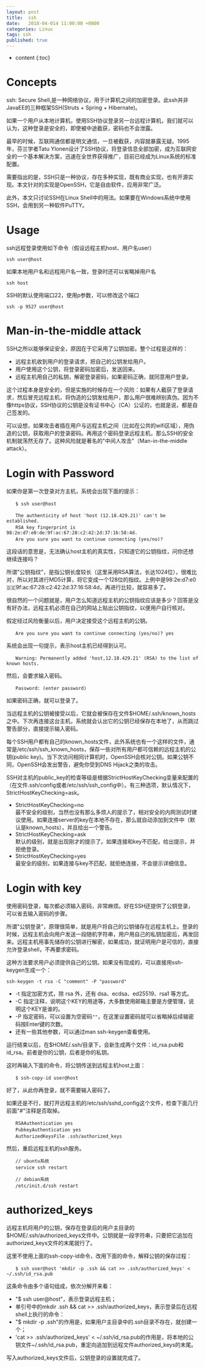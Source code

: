 ```yaml
---
layout: post
title:  ssh
date:   2018-04-014 11:00:00 +0800
categories: Linux
tags: ssh
published: true
---
```


* content
{:toc}


# Concepts
ssh: Secure Shell,是一种网络协议，用于计算机之间的加密登录。此ssh并非JavaEE的三种框架SSH(Struts + Spring + Hibernate)。

如果一个用户从本地计算机，使用SSH协议登录另一台远程计算机，我们就可以认为，这种登录是安全的，即使被中途截获，密码也不会泄露。

最早的时候，互联网通信都是明文通信，一旦被截获，内容就暴露无疑。1995年，芬兰学者Tatu Ylonen设计了SSH协议，将登录信息全部加密，成为互联网安全的一个基本解决方案，迅速在全世界获得推广，目前已经成为Linux系统的标准配置。

需要指出的是，SSH只是一种协议，存在多种实现，既有商业实现，也有开源实现。本文针对的实现是OpenSSH，它是自由软件，应用非常广泛。

此外，本文只讨论SSH在Linux Shell中的用法。如果要在Windows系统中使用SSH，会用到另一种软件PuTTY。

# Usage
ssh远程登录使用如下命令（假设远程主机host、用户名user）
```
ssh user@host
```
如果本地用户名和远程用户名一致，登录时还可以省略掉用户名
```
ssh host
```
SSH的默认使用端口22，使用p参数，可以修改这个端口
```
ssh -p 9527 user@host
```

# Man-in-the-middle attack
SSH之所以能够保证安全，原因在于它采用了公钥加密。整个过程是这样的：
* 远程主机收到用户的登录请求，把自己的公钥发给用户。
* 用户使用这个公钥，将登录密码加密后，发送回来。
* 远程主机用自己的私钥，解密登录密码，如果密码正确，就同意用户登录。

这个过程本身是安全的，但是实施的时候存在一个风险：如果有人截获了登录请求，然后冒充远程主机，将伪造的公钥发给用户，那么用户很难辨别真伪。因为不像https协议，SSH协议的公钥是没有证书中心（CA）公证的，也就是说，都是自己签发的。

可以设想，如果攻击者插在用户与远程主机之间（比如在公共的wifi区域），用伪造的公钥，获取用户的登录密码。再用这个密码登录远程主机，那么SSH的安全机制就荡然无存了。这种风险就是著名的"中间人攻击"（Man-in-the-middle attack）。

# Login with Password
如果你是第一次登录对方主机，系统会出现下面的提示：
```
　　$ ssh user@host

　　The authenticity of host 'host (12.18.429.21)' can't be established.
　　RSA key fingerprint is 98:2e:d7:e0:de:9f:ac:67:28:c2:42:2d:37:16:58:4d.
　　Are you sure you want to continue connecting (yes/no)?
```

这段话的意思是，无法确认host主机的真实性，只知道它的公钥指纹，问你还想继续连接吗？

所谓"公钥指纹"，是指公钥长度较长（这里采用RSA算法，长达1024位），很难比对，所以对其进行MD5计算，将它变成一个128位的指纹。上例中是98:2e:d7:e0:de:9f:ac:67:28:c2:42:2d:37:16:58:4d，再进行比较，就容易多了。

很自然的一个问题就是，用户怎么知道远程主机的公钥指纹应该是多少？回答是没有好办法，远程主机必须在自己的网站上贴出公钥指纹，以便用户自行核对。

假定经过风险衡量以后，用户决定接受这个远程主机的公钥。
```
　　Are you sure you want to continue connecting (yes/no)? yes
```
系统会出现一句提示，表示host主机已经得到认可。
```
　　Warning: Permanently added 'host,12.18.429.21' (RSA) to the list of known hosts.
```
然后，会要求输入密码。
```
　　Password: (enter password)
```
如果密码正确，就可以登录了。

当远程主机的公钥被接受以后，它就会被保存在文件$HOME/.ssh/known_hosts之中。下次再连接这台主机，系统就会认出它的公钥已经保存在本地了，从而跳过警告部分，直接提示输入密码。

每个SSH用户都有自己的known_hosts文件，此外系统也有一个这样的文件，通常是/etc/ssh/ssh_known_hosts，保存一些对所有用户都可信赖的远程主机的公钥(public key)。当下次访问相同计算机时，OpenSSH会核对公钥。如果公钥不同，OpenSSH会发出警告，避免你受到DNS Hijack之类的攻击。

SSH对主机的public_key的检查等级是根据StrictHostKeyChecking变量来配置的（在文件.ssh/config或者/etc/ssh/ssh_config中）。有三种选项，默认情况下，StrictHostKeyChecking=ask。
* StrictHostKeyChecking=no  
  最不安全的级别，当然也没有那么多烦人的提示了，相对安全的内网测试时建议使用。如果连接server的key在本地不存在，那么就自动添加到文件中（默认是known_hosts），并且给出一个警告。
* StrictHostKeyChecking=ask  
  默认的级别，就是出现刚才的提示了。如果连接和key不匹配，给出提示，并拒绝登录。
* StrictHostKeyChecking=yes  
  最安全的级别，如果连接与key不匹配，就拒绝连接，不会提示详细信息。


# Login with key
使用密码登录，每次都必须输入密码，非常麻烦。好在SSH还提供了公钥登录，可以省去输入密码的步骤。

所谓"公钥登录"，原理很简单，就是用户将自己的公钥储存在远程主机上。登录的时候，远程主机会向用户发送一段随机字符串，用户用自己的私钥加密后，再发回来。远程主机用事先储存的公钥进行解密，如果成功，就证明用户是可信的，直接允许登录shell，不再要求密码。

这种方法要求用户必须提供自己的公钥。如果没有现成的，可以直接用ssh-keygen生成一个：
```
ssh-keygen -t rsa -C "comment" -P "password"
```
* -t 指定加密方式，除 rsa 外，还有 dsa、ecdsa、ed25519、rsa1 等方式。
* -C 指定注释，说明这个KEY的用途等，大多数使用邮箱主要是方便管理，说明这个KEY是谁的。
* -P 指定密码，可以设置为空密码`""`，在这里设置密码就可以省略掉后续输密码按Enter键的次数。
* 还有一些其他参数，可以通过man ssh-keygen查看使用。

运行结束以后，在$HOME/.ssh/目录下，会新生成两个文件：id_rsa.pub和id_rsa。前者是你的公钥，后者是你的私钥。

这时再输入下面的命令，将公钥传送到远程主机host上面：
```
　　$ ssh-copy-id user@host
```
好了，从此你再登录，就不需要输入密码了。

如果还是不行，就打开远程主机的/etc/ssh/sshd_config这个文件，检查下面几行前面"#"注释是否取掉。
```
　　RSAAuthentication yes
　　PubkeyAuthentication yes
　　AuthorizedKeysFile .ssh/authorized_keys
```
然后，重启远程主机的ssh服务。
```
　　// ubuntu系统
　　service ssh restart

　　// debian系统
　　/etc/init.d/ssh restart
```

# authorized_keys
远程主机将用户的公钥，保存在登录后的用户主目录的$HOME/.ssh/authorized_keys文件中。公钥就是一段字符串，只要把它追加在authorized_keys文件的末尾就行了。

这里不使用上面的ssh-copy-id命令，改用下面的命令，解释公钥的保存过程：
```
　　$ ssh user@host 'mkdir -p .ssh && cat >> .ssh/authorized_keys' < ~/.ssh/id_rsa.pub
```
这条命令由多个语句组成，依次分解开来看：
* "$ ssh user@host"，表示登录远程主机；
* 单引号中的mkdir .ssh && cat >> .ssh/authorized_keys，表示登录后在远程shell上执行的命令：
* "$ mkdir -p .ssh"的作用是，如果用户主目录中的.ssh目录不存在，就创建一个；
* 'cat >> .ssh/authorized_keys' < ~/.ssh/id_rsa.pub的作用是，将本地的公钥文件~/.ssh/id_rsa.pub，重定向追加到远程文件authorized_keys的末尾。

写入authorized_keys文件后，公钥登录的设置就完成了。
